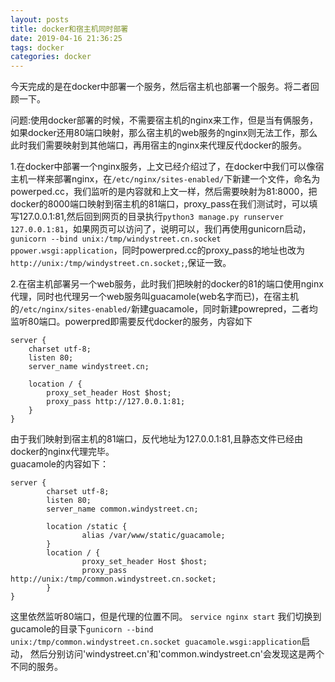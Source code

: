 ```yaml
---
layout: posts
title: docker和宿主机同时部署
date: 2019-04-16 21:36:25
tags: docker
categories: docker
---
```

今天完成的是在docker中部署一个服务，然后宿主机也部署一个服务。将二者回顾一下。

问题:使用docker部署的时候，不需要宿主机的nginx来工作，但是当有俩服务，如果docker还用80端口映射，那么宿主机的web服务的nginx则无法工作，那么此时我们需要映射到其他端口，再用宿主的nginx来代理反代docker的服务。

1.在docker中部署一个nginx服务，上文已经介绍过了，在docker中我们可以像宿主机一样来部署nginx，在`/etc/nginx/sites-enabled/`下新建一个文件，命名为powerped.cc，我们监听的是内容就和上文一样，然后需要映射为81:8000，把docker的8000端口映射到宿主机的81端口，proxy_pass在我们测试时，可以填写127.0.0.1:81,然后回到网页的目录执行`python3 manage.py runserver 127.0.0.1:81`，如果网页可以访问了，说明可以，我们再使用gunicorn启动，`gunicorn --bind unix:/tmp/windystreet.cn.socket ppower.wsgi:application`，同时powerpred.cc的proxy_pass的地址也改为`http://unix:/tmp/windystreet.cn.socket;`,保证一致。
<!-- more -->

2.在宿主机部署另一个web服务，此时我们把映射的docker的81的端口使用nginx代理，同时也代理另一个web服务叫guacamole(web名字而已)，在宿主机的`/etc/nginx/sites-enabled/`新建guacamole，同时新建powrepred，二者均监听80端口。powerpred即需要反代docker的服务，内容如下
```
server {
	charset utf-8;
	listen 80;
	server_name windystreet.cn;
	
	location / {
		proxy_set_header Host $host;
		proxy_pass http://127.0.0.1:81;
	}
}
```
由于我们映射到宿主机的81端口，反代地址为127.0.0.1:81,且静态文件已经由docker的nginx代理完毕。    
guacamole的内容如下：
```
server {
        charset utf-8;
        listen 80;
        server_name common.windystreet.cn;

        location /static {
                alias /var/www/static/guacamole;
        }
        location / {
                proxy_set_header Host $host;
                proxy_pass http://unix:/tmp/common.windystreet.cn.socket;
        }
}

```
这里依然监听80端口，但是代理的位置不同。
`service nginx start`
我们切换到gucamole的目录下`gunicorn --bind unix:/tmp/common.windystreet.cn.socket guacamole.wsgi:application`启动，
然后分别访问'windystreet.cn'和'common.windystreet.cn'会发现这是两个不同的服务。














